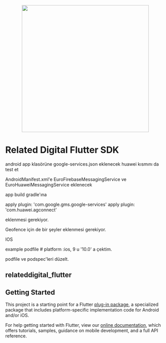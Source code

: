 <p align="center">
  <img src="https://www.relateddigital.com/i/assets/rd-2019/images/svg/related-digital-logo.svg" width="400px;"/>
</p>

# Related Digital Flutter SDK



android app klasörüne google-services.json eklenecek
huawei kısmını da test et

AndroidManifest.xml'e EuroFirebaseMessagingService ve EuroHuaweiMessagingService eklenecek

app build gradle'ına

apply plugin: 'com.google.gms.google-services'
apply plugin: 'com.huawei.agconnect'

eklenmesi gerekiyor.


Geofence için de bir şeyler eklenmesi gerekiyor.







IOS

example podfile # platform :ios, 9 u '10.0' a çektim.


podfile ve podspec'leri düzelt.




## relateddigital_flutter



## Getting Started

This project is a starting point for a Flutter
[plug-in package](https://flutter.dev/developing-packages/),
a specialized package that includes platform-specific implementation code for
Android and/or iOS.

For help getting started with Flutter, view our
[online documentation](https://flutter.dev/docs), which offers tutorials,
samples, guidance on mobile development, and a full API reference.

